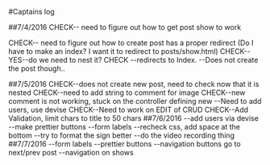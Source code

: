 #Captains log

##7/4/2016
CHECK-- need to figure out how to get post show to work

CHECK-- need to figure out how to create post has a proper redirect (Do I have to make an index? I want it to redirect to posts/show.html)
   CHECK--YES--do we need to nest it?
  CHECK --redirects to Index.
   --Does not create the post though..

##7/5/2016
    CHECK--does not create new post, need to check now that it is nested
    CHECK--need to add string to comment for image
    CHECK--new comment is not working, stuck on the controller defining new
    --Need to add users, use devise
    CHECK--Need to work on EDIT of CRUD
    CHECK--Add Validation, limit chars to title to 50 chars
##7/6/2016
  --add users via devise
  --make prettier buttons
  --form labels
  --recheck css, add space at the bottom
  --try to format the sign better
  --do the video recording thing
##7/7/2016
  --form labels
  --prettier buttons
  --navigation buttons go to next/prev post
  --navigation on shows
